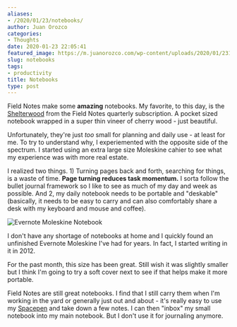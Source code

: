 ```yaml
---
aliases:
- /2020/01/23/notebooks/
author: Juan Orozco
categories:
- Thoughts
date: 2020-01-23 22:05:41
featured_image: https://m.juanorozco.com/wp-content/uploads/2020/01/23174006/img_5231-1200x900.jpg
slug: notebooks
tags:
- productivity
title: Notebooks
type: post
---
```


Field Notes make some **amazing** notebooks. My favorite, to this day, is the [Shelterwood][1] from the Field Notes quarterly subscription. A pocket sized notebook wrapped in a super thin vineer of cherry wood - just beautiful.

Unfortunately, they're just _too_ small for planning and daily use - at least for me. To try to understand why, I experiemented with the opposite side of the spectrum. I started using an extra large size Moleskine cahier to see what my experience was with more real estate.

I realized two things. 1) Turning pages back and forth, searching for things, is a waste of time. **Page turning reduces task momentum.** I sorta follow the bullet journal framework so I like to see as much of my day and week as possible. And 2, my daily notebook needs to be portable and "deskable" (basically, it needs to be easy to carry and can also comfortably share a desk with my keyboard and mouse and coffee).

<img src="https://i0.wp.com/m.juanorozco.com/wp-content/uploads/2020/01/23174006/img_5231-1024x768.jpg?resize=580%2C435&#038;ssl=1" alt="Evernote Moleskine Notebook" data-recalc-dims="1" />

I don't have any shortage of notebooks at home and I quickly found an unfinished Evernote Moleskine I've had for years. In fact, I started writing in it in 2012.

For the past month, this size has been great. Still wish it was slightly smaller but I think I'm going to try a soft cover next to see if that helps make it more portable.

Field Notes are still great notebooks. I find that I still carry them when I'm working in the yard or generally just out and about - it's really easy to use my [Spacepen][2] and take down a few notes. I can then "inbox" my small notebook into my main notebook. But I don't use it for journaling anymore.

[1]: https://fieldnotesbrand.com/products/shelterwood
[2]: https://www.spacepen.com/bullet.aspx